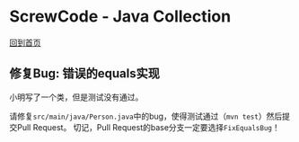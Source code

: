 # ScrewCode - Java Collection 

[回到首页](https://github.com/screwcode/JavaCollection)

## 修复Bug: 错误的equals实现

小明写了一个类，但是测试没有通过。

请修复`src/main/java/Person.java`中的bug，使得测试通过（`mvn test`）然后提交Pull Request。
切记，Pull Request的base分支一定要选择`FixEqualsBug`！
